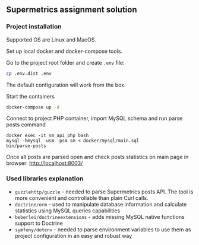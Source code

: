 ## Supermetrics assignment solution

### Project installation

Supported OS are Linux and MacOS.

Set up local docker and docker-compose tools.

Go to the project root folder and create `.env` file:
```bash
cp .env.dist .env
```

The default configuration will work from the box.

Start the containers
```bash
docker-compose up -d
```

Connect to project PHP container, import MySQL schema and run parse posts command
```
docker exec -it sm_api_php bash
mysql -hmysql -usm -psm sm < docker/mysql/main.sql
bin/parse-posts
```

Once all posts are parsed open and check posts statistics on main page in browser:
[http://localhost:8003/](http://localhost:8003/)


### Used libraries explanation

* `guzzlehttp/guzzle` - needed to parse Supermetrics posts API. The tool is more convenient and controllable than plain Curl calls. 
* `doctrine/orm` - used to manipulate database information and calculate statistics using MySQL queries capabilities
* `beberlei/doctrineextensions` - adds missing MySQL native functions support to Doctrine
* `symfony/dotenv` - needed to parse environment variables to use them as project configuration in an easy and robust way
